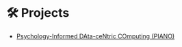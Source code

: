 # 🛠️ Projects
+ [Psychology-Informed DAta-ceNtric COmputing (PIANO)](https://personal.ntu.edu.sg/assourav/research/PIANO/index.html)